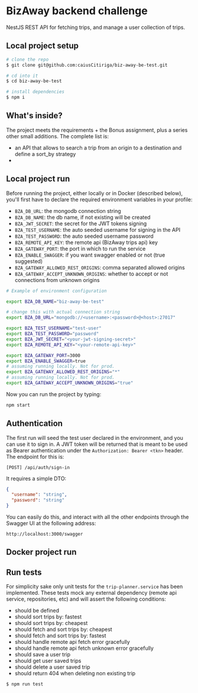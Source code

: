 # BizAway backend challenge

NestJS REST API for fetching trips, and manage a user collection of trips.

## Local project setup

```bash
# clone the repo
$ git clone git@github.com:caiusCitiriga/biz-away-be-test.git

# cd into it
$ cd biz-away-be-test

# install dependencies
$ npm i
```

## What's inside?

The project meets the requirements + the Bonus assignment, plus a series other small additions. The complete list is:

- an API that allows to search a trip from an origin to a destination and define a sort_by strategy
-

## Local project run

Before running the project, either locally or in Docker (described below), you'll
first have to declare the required environment variables in your profile:

- `BZA_DB_URL`: the mongodb connection string
- `BZA_DB_NAME`: the db name, if not existing will be created
- `BZA_JWT_SECRET`: the secret for the JWT tokens signing
- `BZA_TEST_USERNAME`: the auto seeded username for signing in the API
- `BZA_TEST_PASSWORD`: the auto seeded username password
- `BZA_REMOTE_API_KEY`: the remote api (BizAway trips api) key
- `BZA_GATEWAY_PORT`: the port in which to run the service
- `BZA_ENABLE_SWAGGER`: if you want swagger enabled or not (true suggested)
- `BZA_GATEWAY_ALLOWED_REST_ORIGINS`: comma separated allowed origins
- `BZA_GATEWAY_ACCEPT_UNKNOWN_ORIGINS`: whether to accept or not connections from unknown origins

```bash
# Example of environment configuration

export BZA_DB_NAME="biz-away-be-test"

# change this with actual connection string
export BZA_DB_URL="mongodb://<username>:<password>@<host>:27017"

export BZA_TEST_USERNAME="test-user"
export BZA_TEST_PASSWORD="password"
export BZA_JWT_SECRET="<your-jwt-signing-secret>"
export BZA_REMOTE_API_KEY="<your-remote-api-key>"

export BZA_GATEWAY_PORT=3000
export BZA_ENABLE_SWAGGER=true
# assuming running locally. Not for prod.
export BZA_GATEWAY_ALLOWED_REST_ORIGINS="*"
# assuming running locally. Not for prod.
export BZA_GATEWAY_ACCEPT_UNKNOWN_ORIGINS="true"
```

Now you can run the project by typing:

```sh
npm start
```

## Authentication

The first run will seed the test user declared in the environment, and you can use it to sign in. A JWT token will be returned that is meant to be used as Bearer authentication under the `Authorization: Bearer <tkn>` header. The endpoint for this is:

```
[POST] /api/auth/sign-in
```

It requires a simple DTO:

```json
{
  "username": "string",
  "password": "string"
}
```

You can easily do this, and interact with all the other endpoints through the Swagger UI at the following address:

```
http://localhost:3000/swagger
```

## Docker project run

## Run tests

For simplicity sake only unit tests for the `trip-planner.service` has been implemented.
These tests mock any external dependency (remote api service, repositories, etc) and will assert the following conditions:

- should be defined
- should sort trips by: fastest
- should sort trips by: cheapest
- should fetch and sort trips by: cheapest
- should fetch and sort trips by: fastest
- should handle remote api fetch error gracefully
- should handle remote api fetch unknown error gracefully
- should save a user trip
- should get user saved trips
- should delete a user saved trip
- should return 404 when deleting non existing trip

```bash
$ npm run test
```
